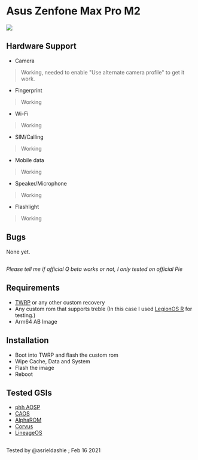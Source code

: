 # Asus Zenfone Max Pro M2
![](https://www.asus.com/media/global/products/JnIzW5AoKK3JccyH/P_setting_fff_1_90_end_600.png)

## Hardware Support

* Camera
> Working, needed to enable "Use alternate camera profile" to get it work.

* Fingerprint
> Working

* Wi-Fi
>Working

* SIM/Calling
> Working
 
* Mobile data
> Working

* Speaker/Microphone
> Working

* Flashlight
> Working

## Bugs

None yet.

##
_Please tell me if official Q beta works or not, I only tested on official Pie_
##

## Requirements

* [TWRP](https://dl.twrp.me/X01BD/) or any other custom recovery
* Any custom rom that supports treble (In this case I used [LegionOS R](https://legionos.org/) for testing.)
* Arm64 AB Image

## Installation

* Boot into TWRP and flash the custom rom
* Wipe Cache, Data and System
* Flash the image
* Reboot

## Tested GSIs

* [phh AOSP](https://github.com/phhusson/treble_experimentations/releases)
* [CAOS](https://sourceforge.net/projects/treblerom/files/CAOS/)
* [AlphaROM](https://alpha.droidstars.com/)
* [Corvus](https://forum.xda-developers.com/t/gsi-alpha-11-phh-corvusos-v13-0-exalted.4212765/)
* [LineageOS](https://sourceforge.net/projects/andyyan-gsi/files)

##
Tested by @asrieldashie ; Feb 16 2021

##